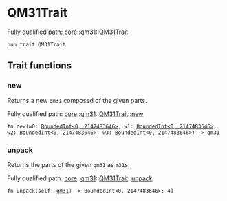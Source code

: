 # QM31Trait

Fully qualified path: [core](./core.md)::[qm31](./core-qm31.md)::[QM31Trait](./core-qm31-QM31Trait.md)

<pre><code class="language-cairo">pub trait QM31Trait</code></pre>

## Trait functions

### new

Returns a new `qm31` composed of the given parts.

Fully qualified path: [core](./core.md)::[qm31](./core-qm31.md)::[QM31Trait](./core-qm31-QM31Trait.md)::[new](./core-qm31-QM31Trait.md#new)

<pre><code class="language-cairo">fn new(w0: <a href="core-internal-bounded_int-BoundedInt.html">BoundedInt&lt;0, 2147483646&gt;</a>, w1: <a href="core-internal-bounded_int-BoundedInt.html">BoundedInt&lt;0, 2147483646&gt;</a>, w2: <a href="core-internal-bounded_int-BoundedInt.html">BoundedInt&lt;0, 2147483646&gt;</a>, w3: <a href="core-internal-bounded_int-BoundedInt.html">BoundedInt&lt;0, 2147483646&gt;</a>) -&gt; <a href="core-qm31-qm31.html">qm31</a></code></pre>


### unpack

Returns the parts of the given `qm31` as `m31`s.

Fully qualified path: [core](./core.md)::[qm31](./core-qm31.md)::[QM31Trait](./core-qm31-QM31Trait.md)::[unpack](./core-qm31-QM31Trait.md#unpack)

<pre><code class="language-cairo">fn unpack(self: <a href="core-qm31-qm31.html">qm31</a>) -&gt; BoundedInt&lt;0, 2147483646&gt;; 4]</code></pre>


